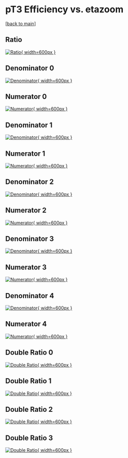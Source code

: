 # pT3 Efficiency vs. etazoom

[[back to main](./)]



## Ratio

[![Ratio](../mtv/var/pT3_xtr_321_-1_eff_etazoom.png){ width=600px }](../mtv/var/pT3_xtr_321_-1_eff_etazoom.pdf)

## Denominator 0

[![Denominator](../mtv/den/pT3_xtr_321_-1_eff_etazoom_den0.png){ width=600px }](../mtv/den/pT3_xtr_321_-1_eff_etazoom_den0.pdf)

## Numerator 0

[![Numerator](../mtv/num/pT3_xtr_321_-1_eff_etazoom_num0.png){ width=600px }](../mtv/num/pT3_xtr_321_-1_eff_etazoom_num0.pdf)

## Denominator 1

[![Denominator](../mtv/den/pT3_xtr_321_-1_eff_etazoom_den1.png){ width=600px }](../mtv/den/pT3_xtr_321_-1_eff_etazoom_den1.pdf)

## Numerator 1

[![Numerator](../mtv/num/pT3_xtr_321_-1_eff_etazoom_num1.png){ width=600px }](../mtv/num/pT3_xtr_321_-1_eff_etazoom_num1.pdf)

## Denominator 2

[![Denominator](../mtv/den/pT3_xtr_321_-1_eff_etazoom_den2.png){ width=600px }](../mtv/den/pT3_xtr_321_-1_eff_etazoom_den2.pdf)

## Numerator 2

[![Numerator](../mtv/num/pT3_xtr_321_-1_eff_etazoom_num2.png){ width=600px }](../mtv/num/pT3_xtr_321_-1_eff_etazoom_num2.pdf)

## Denominator 3

[![Denominator](../mtv/den/pT3_xtr_321_-1_eff_etazoom_den3.png){ width=600px }](../mtv/den/pT3_xtr_321_-1_eff_etazoom_den3.pdf)

## Numerator 3

[![Numerator](../mtv/num/pT3_xtr_321_-1_eff_etazoom_num3.png){ width=600px }](../mtv/num/pT3_xtr_321_-1_eff_etazoom_num3.pdf)

## Denominator 4

[![Denominator](../mtv/den/pT3_xtr_321_-1_eff_etazoom_den4.png){ width=600px }](../mtv/den/pT3_xtr_321_-1_eff_etazoom_den4.pdf)

## Numerator 4

[![Numerator](../mtv/num/pT3_xtr_321_-1_eff_etazoom_num4.png){ width=600px }](../mtv/num/pT3_xtr_321_-1_eff_etazoom_num4.pdf)

## Double Ratio 0

[![Double Ratio](../mtv/ratio/pT3_xtr_321_-1_eff_etazoom_ratio0.png){ width=600px }](../mtv/ratio/pT3_xtr_321_-1_eff_etazoom_ratio0.pdf)

## Double Ratio 1

[![Double Ratio](../mtv/ratio/pT3_xtr_321_-1_eff_etazoom_ratio1.png){ width=600px }](../mtv/ratio/pT3_xtr_321_-1_eff_etazoom_ratio1.pdf)

## Double Ratio 2

[![Double Ratio](../mtv/ratio/pT3_xtr_321_-1_eff_etazoom_ratio2.png){ width=600px }](../mtv/ratio/pT3_xtr_321_-1_eff_etazoom_ratio2.pdf)

## Double Ratio 3

[![Double Ratio](../mtv/ratio/pT3_xtr_321_-1_eff_etazoom_ratio3.png){ width=600px }](../mtv/ratio/pT3_xtr_321_-1_eff_etazoom_ratio3.pdf)

